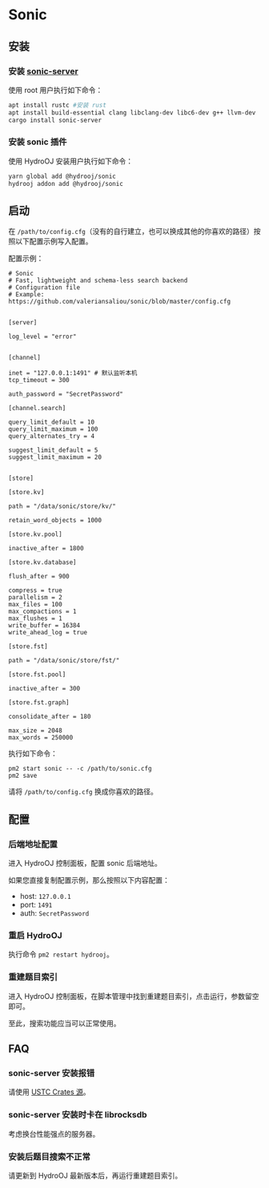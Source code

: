 # Sonic

## 安装

### 安装 [sonic-server](https://github.com/valeriansaliou/sonic)

使用 root 用户执行如下命令：

```bash
apt install rustc #安装 rust
apt install build-essential clang libclang-dev libc6-dev g++ llvm-dev
cargo install sonic-server
```

### 安装 sonic 插件

使用 HydroOJ 安装用户执行如下命令：

```bash
yarn global add @hydrooj/sonic
hydrooj addon add @hydrooj/sonic
```

## 启动

在 `/path/to/config.cfg`（没有的自行建立，也可以换成其他的你喜欢的路径）按照以下配置示例写入配置。

配置示例：

```
# Sonic
# Fast, lightweight and schema-less search backend
# Configuration file
# Example: https://github.com/valeriansaliou/sonic/blob/master/config.cfg


[server]

log_level = "error"


[channel]

inet = "127.0.0.1:1491" # 默认监听本机
tcp_timeout = 300

auth_password = "SecretPassword"

[channel.search]

query_limit_default = 10
query_limit_maximum = 100
query_alternates_try = 4

suggest_limit_default = 5
suggest_limit_maximum = 20


[store]

[store.kv]

path = "/data/sonic/store/kv/"

retain_word_objects = 1000

[store.kv.pool]

inactive_after = 1800

[store.kv.database]

flush_after = 900

compress = true
parallelism = 2
max_files = 100
max_compactions = 1
max_flushes = 1
write_buffer = 16384
write_ahead_log = true

[store.fst]

path = "/data/sonic/store/fst/"

[store.fst.pool]

inactive_after = 300

[store.fst.graph]

consolidate_after = 180

max_size = 2048
max_words = 250000
```

执行如下命令：
```
pm2 start sonic -- -c /path/to/sonic.cfg
pm2 save
```

请将 `/path/to/config.cfg` 换成你喜欢的路径。

## 配置

### 后端地址配置

进入 HydroOJ 控制面板，配置 sonic 后端地址。

如果您直接复制配置示例，那么按照以下内容配置：

- host: `127.0.0.1`
- port: `1491`
- auth: `SecretPassword`

### 重启 HydroOJ

执行命令 `pm2 restart hydrooj`。

### 重建题目索引

进入 HydroOJ 控制面板，在脚本管理中找到重建题目索引，点击运行，参数留空即可。  

至此，搜索功能应当可以正常使用。

## FAQ

### sonic-server 安装报错

请使用 [USTC Crates 源](https://mirrors.ustc.edu.cn/help/crates.io-index.html)。

### sonic-server 安装时卡在 librocksdb

考虑换台性能强点的服务器。

### 安装后题目搜索不正常

请更新到 HydroOJ 最新版本后，再运行重建题目索引。
